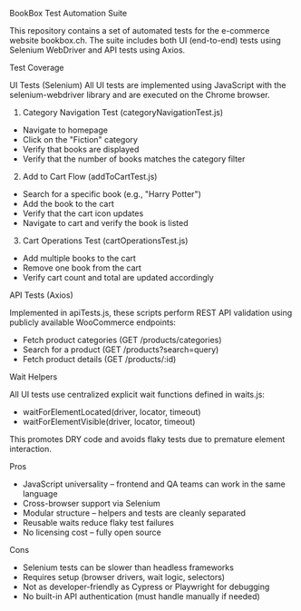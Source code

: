BookBox Test Automation Suite

This repository contains a set of automated tests for the e-commerce website bookbox.ch. The suite includes both UI (end-to-end) tests using Selenium WebDriver and API tests using Axios.

Test Coverage

UI Tests (Selenium)
All UI tests are implemented using JavaScript with the selenium-webdriver library and are executed on the Chrome browser.

1.	Category Navigation Test (categoryNavigationTest.js)

-	Navigate to homepage
-	Click on the "Fiction" category
-	Verify that books are displayed
-	Verify that the number of books matches the category filter

2.	Add to Cart Flow (addToCartTest.js)

-	Search for a specific book (e.g., "Harry Potter")
-	Add the book to the cart
-	Verify that the cart icon updates
-	Navigate to cart and verify the book is listed

3.	Cart Operations Test (cartOperationsTest.js)

-	Add multiple books to the cart
-	Remove one book from the cart
-	Verify cart count and total are updated accordingly

API Tests (Axios)

Implemented in apiTests.js, these scripts perform REST API validation using publicly available WooCommerce endpoints:

-	Fetch product categories (GET /products/categories)
-	Search for a product (GET /products?search=query)
-	Fetch product details (GET /products/:id)

Wait Helpers

All UI tests use centralized explicit wait functions defined in waits.js:

-	waitForElementLocated(driver, locator, timeout)
-	waitForElementVisible(driver, locator, timeout)

This promotes DRY code and avoids flaky tests due to premature element interaction.

Pros

-	JavaScript universality – frontend and QA teams can work in the same language
-	Cross-browser support via Selenium
-	Modular structure – helpers and tests are cleanly separated
-	Reusable waits reduce flaky test failures
-	No licensing cost – fully open source

Cons

-	Selenium tests can be slower than headless frameworks
-	Requires setup (browser drivers, wait logic, selectors)
-	Not as developer-friendly as Cypress or Playwright for debugging
-	No built-in API authentication (must handle manually if needed)
